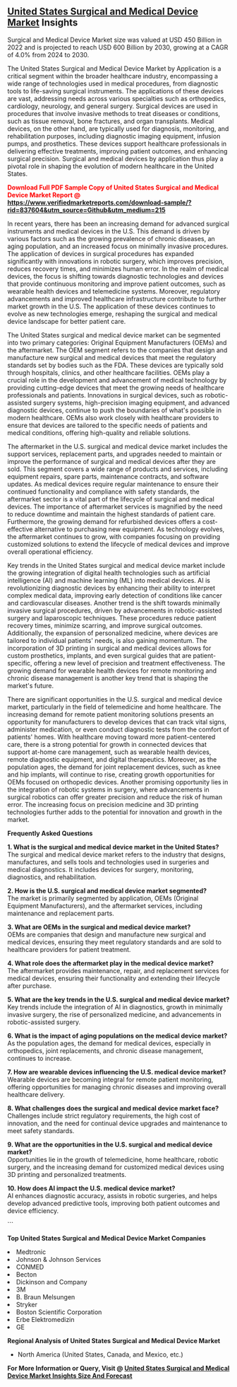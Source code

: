 <h2><a href="https://www.verifiedmarketreports.com/download-sample/?rid=837604&amp;utm_source=Github&amp;utm_medium=215" target="_blank">United States Surgical and Medical Device Market</a> Insights</h2><p>Surgical and Medical Device Market size was valued at USD 450 Billion in 2022 and is projected to reach USD 600 Billion by 2030, growing at a CAGR of 4.0% from 2024 to 2030.</p><p><p>The United States Surgical and Medical Device Market by Application is a critical segment within the broader healthcare industry, encompassing a wide range of technologies used in medical procedures, from diagnostic tools to life-saving surgical instruments. The applications of these devices are vast, addressing needs across various specialties such as orthopedics, cardiology, neurology, and general surgery. Surgical devices are used in procedures that involve invasive methods to treat diseases or conditions, such as tissue removal, bone fractures, and organ transplants. Medical devices, on the other hand, are typically used for diagnosis, monitoring, and rehabilitation purposes, including diagnostic imaging equipment, infusion pumps, and prosthetics. These devices support healthcare professionals in delivering effective treatments, improving patient outcomes, and enhancing surgical precision. Surgical and medical devices by application thus play a pivotal role in shaping the evolution of modern healthcare in the United States. <strong><p><span class=""><span style="color: #ff0000;"><strong>Download Full PDF Sample Copy of United States Surgical and Medical Device Market Report</strong> @ </span><a href="https://www.verifiedmarketreports.com/download-sample/?rid=837604&amp;utm_source=Github&amp;utm_medium=215" target="_blank">https://www.verifiedmarketreports.com/download-sample/?rid=837604&amp;utm_source=Github&amp;utm_medium=215</a></span></p></strong></p><p>In recent years, there has been an increasing demand for advanced surgical instruments and medical devices in the U.S. This demand is driven by various factors such as the growing prevalence of chronic diseases, an aging population, and an increased focus on minimally invasive procedures. The application of devices in surgical procedures has expanded significantly with innovations in robotic surgery, which improves precision, reduces recovery times, and minimizes human error. In the realm of medical devices, the focus is shifting towards diagnostic technologies and devices that provide continuous monitoring and improve patient outcomes, such as wearable health devices and telemedicine systems. Moreover, regulatory advancements and improved healthcare infrastructure contribute to further market growth in the U.S. The application of these devices continues to evolve as new technologies emerge, reshaping the surgical and medical device landscape for better patient care.<p>The United States surgical and medical device market can be segmented into two primary categories: Original Equipment Manufacturers (OEMs) and the aftermarket. The OEM segment refers to the companies that design and manufacture new surgical and medical devices that meet the regulatory standards set by bodies such as the FDA. These devices are typically sold through hospitals, clinics, and other healthcare facilities. OEMs play a crucial role in the development and advancement of medical technology by providing cutting-edge devices that meet the growing needs of healthcare professionals and patients. Innovations in surgical devices, such as robotic-assisted surgery systems, high-precision imaging equipment, and advanced diagnostic devices, continue to push the boundaries of what's possible in modern healthcare. OEMs also work closely with healthcare providers to ensure that devices are tailored to the specific needs of patients and medical conditions, offering high-quality and reliable solutions.<p>The aftermarket in the U.S. surgical and medical device market includes the support services, replacement parts, and upgrades needed to maintain or improve the performance of surgical and medical devices after they are sold. This segment covers a wide range of products and services, including equipment repairs, spare parts, maintenance contracts, and software updates. As medical devices require regular maintenance to ensure their continued functionality and compliance with safety standards, the aftermarket sector is a vital part of the lifecycle of surgical and medical devices. The importance of aftermarket services is magnified by the need to reduce downtime and maintain the highest standards of patient care. Furthermore, the growing demand for refurbished devices offers a cost-effective alternative to purchasing new equipment. As technology evolves, the aftermarket continues to grow, with companies focusing on providing customized solutions to extend the lifecycle of medical devices and improve overall operational efficiency.<p>Key trends in the United States surgical and medical device market include the growing integration of digital health technologies such as artificial intelligence (AI) and machine learning (ML) into medical devices. AI is revolutionizing diagnostic devices by enhancing their ability to interpret complex medical data, improving early detection of conditions like cancer and cardiovascular diseases. Another trend is the shift towards minimally invasive surgical procedures, driven by advancements in robotic-assisted surgery and laparoscopic techniques. These procedures reduce patient recovery times, minimize scarring, and improve surgical outcomes. Additionally, the expansion of personalized medicine, where devices are tailored to individual patients' needs, is also gaining momentum. The incorporation of 3D printing in surgical and medical devices allows for custom prosthetics, implants, and even surgical guides that are patient-specific, offering a new level of precision and treatment effectiveness. The growing demand for wearable health devices for remote monitoring and chronic disease management is another key trend that is shaping the market's future.<p>There are significant opportunities in the U.S. surgical and medical device market, particularly in the field of telemedicine and home healthcare. The increasing demand for remote patient monitoring solutions presents an opportunity for manufacturers to develop devices that can track vital signs, administer medication, or even conduct diagnostic tests from the comfort of patients' homes. With healthcare moving toward more patient-centered care, there is a strong potential for growth in connected devices that support at-home care management, such as wearable health devices, remote diagnostic equipment, and digital therapeutics. Moreover, as the population ages, the demand for joint replacement devices, such as knee and hip implants, will continue to rise, creating growth opportunities for OEMs focused on orthopedic devices. Another promising opportunity lies in the integration of robotic systems in surgery, where advancements in surgical robotics can offer greater precision and reduce the risk of human error. The increasing focus on precision medicine and 3D printing technologies further adds to the potential for innovation and growth in the market.<p><strong>Frequently Asked Questions</strong></p><p><strong>1. What is the surgical and medical device market in the United States?</strong><br> The surgical and medical device market refers to the industry that designs, manufactures, and sells tools and technologies used in surgeries and medical diagnostics. It includes devices for surgery, monitoring, diagnostics, and rehabilitation.</p><p><strong>2. How is the U.S. surgical and medical device market segmented?</strong><br> The market is primarily segmented by application, OEMs (Original Equipment Manufacturers), and the aftermarket services, including maintenance and replacement parts.</p><p><strong>3. What are OEMs in the surgical and medical device market?</strong><br> OEMs are companies that design and manufacture new surgical and medical devices, ensuring they meet regulatory standards and are sold to healthcare providers for patient treatment.</p><p><strong>4. What role does the aftermarket play in the medical device market?</strong><br> The aftermarket provides maintenance, repair, and replacement services for medical devices, ensuring their functionality and extending their lifecycle after purchase.</p><p><strong>5. What are the key trends in the U.S. surgical and medical device market?</strong><br> Key trends include the integration of AI in diagnostics, growth in minimally invasive surgery, the rise of personalized medicine, and advancements in robotic-assisted surgery.</p><p><strong>6. What is the impact of aging populations on the medical device market?</strong><br> As the population ages, the demand for medical devices, especially in orthopedics, joint replacements, and chronic disease management, continues to increase.</p><p><strong>7. How are wearable devices influencing the U.S. medical device market?</strong><br> Wearable devices are becoming integral for remote patient monitoring, offering opportunities for managing chronic diseases and improving overall healthcare delivery.</p><p><strong>8. What challenges does the surgical and medical device market face?</strong><br> Challenges include strict regulatory requirements, the high cost of innovation, and the need for continual device upgrades and maintenance to meet safety standards.</p><p><strong>9. What are the opportunities in the U.S. surgical and medical device market?</strong><br> Opportunities lie in the growth of telemedicine, home healthcare, robotic surgery, and the increasing demand for customized medical devices using 3D printing and personalized treatments.</p><p><strong>10. How does AI impact the U.S. medical device market?</strong><br> AI enhances diagnostic accuracy, assists in robotic surgeries, and helps develop advanced predictive tools, improving both patient outcomes and device efficiency.</p>```</p><p><strong>Top United States Surgical and Medical Device Market Companies</strong></p><div data-test-id=""><p><li>Medtronic</li><li> Johnson & Johnson Services</li><li> CONMED</li><li> Becton</li><li> Dickinson and Company</li><li> 3M</li><li> B. Braun Melsungen</li><li> Stryker</li><li> Boston Scientific Corporation</li><li> Erbe Elektromedizin</li><li> GE</li></p><div><strong>Regional Analysis of&nbsp;United States Surgical and Medical Device Market</strong></div><ul><li dir="ltr"><p dir="ltr">North America&nbsp;(United States, Canada, and Mexico, etc.)</p></li></ul><p><strong>For More Information or Query, Visit @&nbsp;</strong><strong><a href="https://www.verifiedmarketreports.com/product/surgical-and-medical-device-market/?utm_source=Github&amp;utm_medium=215" target="_blank">United States Surgical and Medical Device Market Insights Size And Forecast</a></strong></p></div>
